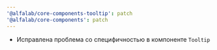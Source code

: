 ```yaml
---
'@alfalab/core-components-tooltip': patch
'@alfalab/core-components': patch
---
```


- Исправлена проблема со специфичностью в компоненте `Tooltip`
